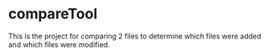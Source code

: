 # compareTool
This is the project for comparing 2 files to determine which files were added and which files were modified.
